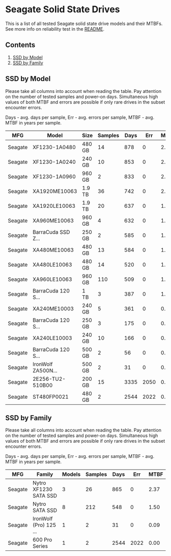 Seagate Solid State Drives
==========================

This is a list of all tested Seagate solid state drive models and their MTBFs. See
more info on reliability test in the [README](https://github.com/linuxhw/EnterpriseDrive).

Contents
--------

1. [ SSD by Model  ](#ssd-by-model)
2. [ SSD by Family ](#ssd-by-family)

SSD by Model
------------

Please take all columns into account when reading the table. Pay attention on the
number of tested samples and power-on days. Simultaneous high values of both MTBF
and errors are possible if only rare drives in the subset encounter errors.

Days - avg. days per sample,
Err  - avg. errors per sample,
MTBF - avg. MTBF in years per sample.

| MFG       | Model              | Size   | Samples | Days  | Err   | MTBF |
|-----------|--------------------|--------|---------|-------|-------|------|
| Seagate   | XF1230-1A0480      | 480 GB | 14      | 878   | 0     | 2.41   |
| Seagate   | XF1230-1A0240      | 240 GB | 10      | 853   | 0     | 2.34   |
| Seagate   | XF1230-1A0960      | 960 GB | 2       | 833   | 0     | 2.28   |
| Seagate   | XA1920ME10063      | 1.9 TB | 36      | 742   | 0     | 2.03   |
| Seagate   | XA1920LE10063      | 1.9 TB | 20      | 637   | 0     | 1.75   |
| Seagate   | XA960ME10063       | 960 GB | 4       | 632   | 0     | 1.73   |
| Seagate   | BarraCuda SSD Z... | 250 GB | 2       | 585   | 0     | 1.60   |
| Seagate   | XA480ME10063       | 480 GB | 13      | 584   | 0     | 1.60   |
| Seagate   | XA480LE10063       | 480 GB | 14      | 520   | 0     | 1.43   |
| Seagate   | XA960LE10063       | 960 GB | 110     | 509   | 0     | 1.39   |
| Seagate   | BarraCuda 120 S... | 1 TB   | 3       | 387   | 0     | 1.06   |
| Seagate   | XA240ME10003       | 240 GB | 5       | 361   | 0     | 0.99   |
| Seagate   | BarraCuda 120 S... | 250 GB | 3       | 175   | 0     | 0.48   |
| Seagate   | XA240LE10003       | 240 GB | 10      | 166   | 0     | 0.46   |
| Seagate   | BarraCuda 120 S... | 500 GB | 2       | 56    | 0     | 0.16   |
| Seagate   | IronWolf ZA500N... | 500 GB | 2       | 31    | 0     | 0.09   |
| Seagate   | 2E256-TU2-510B00   | 200 GB | 15      | 3335  | 2050  | 0.00   |
| Seagate   | ST480FP0021        | 480 GB | 2       | 2544  | 2022  | 0.00   |

SSD by Family
-------------

Please take all columns into account when reading the table. Pay attention on the
number of tested samples and power-on days. Simultaneous high values of both MTBF
and errors are possible if only rare drives in the subset encounter errors.

Days - avg. days per sample,
Err  - avg. errors per sample,
MTBF - avg. MTBF in years per sample.

| MFG       | Family                 | Models | Samples | Days  | Err   | MTBF |
|-----------|------------------------|--------|---------|-------|-------|------|
| Seagate   | Nytro XF1230 SATA SSD  | 3      | 26      | 865   | 0     | 2.37   |
| Seagate   | Nytro SATA SSD         | 8      | 212     | 548   | 0     | 1.50   |
| Seagate   | IronWolf (Pro) 125 ... | 1      | 2       | 31    | 0     | 0.09   |
| Seagate   | 600 Pro Series         | 1      | 2       | 2544  | 2022  | 0.00   |
